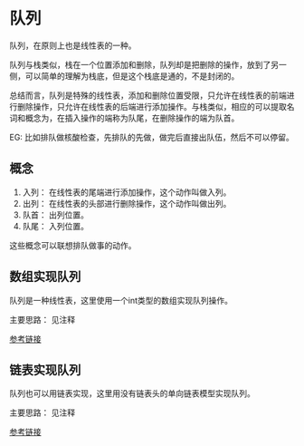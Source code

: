 # 队列

队列，在原则上也是线性表的一种。

队列与栈类似，栈在一个位置添加和删除，队列却是把删除的操作，放到了另一侧，可以简单的理解为栈底，但是这个栈底是通的，不是封闭的。

总结而言，队列是特殊的线性表，添加和删除位置受限，只允许在线性表的前端进行删除操作，只允许在线性表的后端进行添加操作。与栈类似，相应的可以提取名词和概念为，在插入操作的端称为队尾，在删除操作的端为队首。

EG: 比如排队做核酸检查，先排队的先做，做完后直接出队伍，然后不可以停留。

## 概念

1. 入列： 在线性表的尾端进行添加操作，这个动作叫做入列。
2. 出列： 在线性表的头部进行删除操作，这个动作叫做出列。
3. 队首： 出列位置。
4. 队尾： 入列位置。

这些概念可以联想排队做事的动作。

## 数组实现队列

队列是一种线性表，这里使用一个int类型的数组实现队列操作。

主要思路： 见注释

[参考链接](./queueArrayImpl)

## 链表实现队列

队列也可以用链表实现，这里用没有链表头的单向链表模型实现队列。

主要思路： 见注释

[参考链接](./queueLinkedImpl)
 